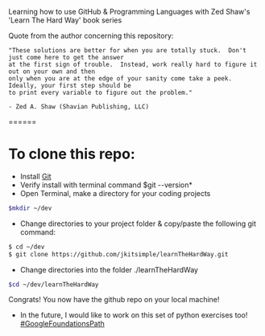 Learning how to use GitHub & Programming Languages with Zed Shaw's 'Learn The Hard Way' book series

Quote from the author concerning this repository:

    "These solutions are better for when you are totally stuck.  Don't just come here to get the answer 
    at the first sign of trouble.  Instead, work really hard to figure it out on your own and then 
    only when you are at the edge of your sanity come take a peek. Ideally, your first step should be 
    to print every variable to figure out the problem."

	- Zed A. Shaw (Shavian Publishing, LLC)
======

# To clone this repo:  

  * Install [Git](https://git-scm.com/book/en/v2/Getting-Started-Installing-Git)
  * Verify install with terminal command $git --version*
  * Open Terminal, make a directory for your coding projects 
```bash
$mkdir ~/dev
```
  * Change directories to your project folder & copy/paste the following git command:
```bash
$ cd ~/dev
$ git clone https://github.com/jkitsimple/learnTheHardWay.git
```
  * Change directories into the folder ./learnTheHardWay
```bash
$cd ~/dev/learnTheHardWay
```
Congrats! You now have the github repo on your local machine!


  * In the future, I would like to work on this set of python exercises too! [#GoogleFoundationsPath](https://techdevguide.withgoogle.com/paths/foundational/) 
